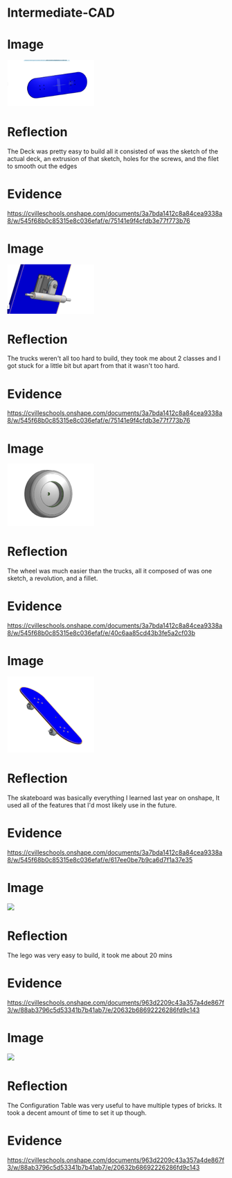 # Intermediate-CAD

# Image
<img src="images/Skateboard.png" alt="motaharu" width="200">

# Reflection
The Deck was pretty easy to build all it consisted of was the sketch of the actual deck, an extrusion of that sketch, holes for the screws, and the filet to smooth out
the edges

# Evidence
https://cvilleschools.onshape.com/documents/3a7bda1412c8a84cea9338a8/w/545f68b0c85315e8c036efaf/e/75141e9f4cfdb3e77f773b76

# Image

<img src="images/Trucks.png" width="200">

# Reflection
The trucks weren't all too hard to build, they took me about 2 classes and I got stuck for a little bit but apart from that it wasn't too hard.


# Evidence
https://cvilleschools.onshape.com/documents/3a7bda1412c8a84cea9338a8/w/545f68b0c85315e8c036efaf/e/75141e9f4cfdb3e77f773b76


# Image
<img src="images/wheel 2.png" width="200">


# Reflection
The wheel was much easier than the trucks, all it composed of was one sketch, a revolution, and a fillet.

# Evidence
https://cvilleschools.onshape.com/documents/3a7bda1412c8a84cea9338a8/w/545f68b0c85315e8c036efaf/e/40c6aa85cd43b3fe5a2cf03b


# Image
<img src="images/FinalSkateboard.png" width="200">

# Reflection
The skateboard was basically everything I learned last year on onshape, It used all of the features that I'd most likely use in the future.

# Evidence
https://cvilleschools.onshape.com/documents/3a7bda1412c8a84cea9338a8/w/545f68b0c85315e8c036efaf/e/617ee0be7b9ca6d7f1a37e35

# Image
<img src="images/LegoB.png" width="200">

# Reflection
The lego was very easy to build, it took me about 20 mins

# Evidence
https://cvilleschools.onshape.com/documents/963d2209c43a357a4de867f3/w/88ab3796c5d53341b7b41ab7/e/20632b68692226286fd9c143


#  Image
<img src="images/Table.png" width="200">

# Reflection
The Configuration Table was very useful to have multiple types of bricks. It took a decent amount of time to set it up though.

# Evidence
https://cvilleschools.onshape.com/documents/963d2209c43a357a4de867f3/w/88ab3796c5d53341b7b41ab7/e/20632b68692226286fd9c143
